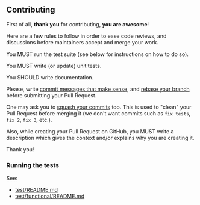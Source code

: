 Contributing
------------

First of all, **thank you** for contributing, **you are awesome**!

Here are a few rules to follow in order to ease code reviews, and discussions
before maintainers accept and merge your work.

You MUST run the test suite (see below for instructions on how to do so).

You MUST write (or update) unit tests.

You SHOULD write documentation.

Please, write [commit messages that make
sense](http://tbaggery.com/2008/04/19/a-note-about-git-commit-messages.html),
and [rebase your branch](http://git-scm.com/book/en/Git-Branching-Rebasing)
before submitting your Pull Request.

One may ask you to [squash your
commits](http://gitready.com/advanced/2009/02/10/squashing-commits-with-rebase.html)
too. This is used to "clean" your Pull Request before merging it (we don't want
commits such as `fix tests`, `fix 2`, `fix 3`, etc.).

Also, while creating your Pull Request on GitHub, you MUST write a description
which gives the context and/or explains why you are creating it.

Thank you!


### Running the tests

See:

- [test/README.md](test/README.md)
- [test/functional/README.md](test/functional/README.md)




